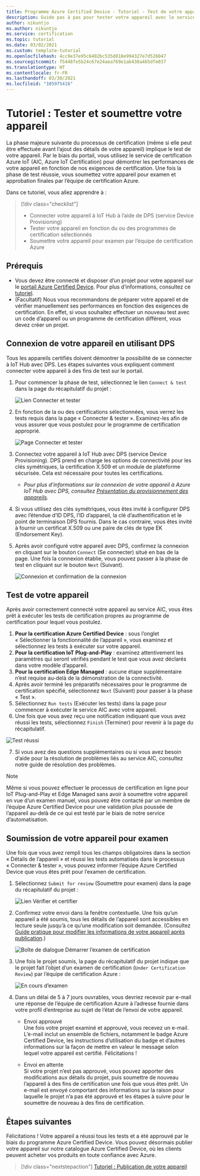 ```yaml
---
title: Programme Azure Certified Device - Tutoriel - Test de votre appareil
description: Guide pas à pas pour tester votre appareil avec le service AIC sur le portail Azure Certified Device
author: nikuntjo
ms.author: nikuntjo
ms.service: certification
ms.topic: tutorial
ms.date: 03/02/2021
ms.custom: template-tutorial
ms.openlocfilehash: 4cc9e37e95c6402bc535d818e994327e7d526047
ms.sourcegitcommit: f5448fe5b24c67e24aea769e1ab438a465dfe037
ms.translationtype: HT
ms.contentlocale: fr-FR
ms.lasthandoff: 03/30/2021
ms.locfileid: "105975416"
---
```

# <a name="tutorial-test-and-submit-your-device"></a>Tutoriel : Tester et soumettre votre appareil

La phase majeure suivante du processus de certification (même si elle peut être effectuée avant l’ajout des détails de votre appareil) implique le test de votre appareil. Par le biais du portail, vous utilisez le service de certification Azure IoT (AIC, Azure IoT Certification) pour démontrer les performances de votre appareil en fonction de nos exigences de certification. Une fois la phase de test réussie, vous soumettez votre appareil pour examen et approbation finales par l’équipe de certification Azure.

Dans ce tutoriel, vous allez apprendre à :

> [!div class="checklist"]
> * Connecter votre appareil à IoT Hub à l’aide de DPS (service Device Provisioning)
> * Tester votre appareil en fonction du ou des programmes de certification sélectionnés
> * Soumettre votre appareil pour examen par l’équipe de certification Azure

## <a name="prerequisites"></a>Prérequis

- Vous devez être connecté et disposer d’un projet pour votre appareil sur le [portail Azure Certified Device](https://certify.azure.com). Pour plus d’informations, consultez ce [tutoriel](tutorial-01-creating-your-project.md).
- (Facultatif) Nous vous recommandons de préparer votre appareil et de vérifier manuellement ses performances en fonction des exigences de certification. En effet, si vous souhaitez effectuer un nouveau test avec un code d’appareil ou un programme de certification différent, vous devez créer un projet.

## <a name="connecting-your-device-using-dps"></a>Connexion de votre appareil en utilisant DPS

Tous les appareils certifiés doivent démontrer la possibilité de se connecter à IoT Hub avec DPS. Les étapes suivantes vous expliquent comment connecter votre appareil à des fins de test sur le portail.

1. Pour commencer la phase de test, sélectionnez le lien `Connect & test` dans la page du récapitulatif du projet :  

    ![Lien Connecter et tester](./media/images/connect-and-test-link.png)

1. En fonction de la ou des certifications sélectionnées, vous verrez les tests requis dans la page « Connecter & tester ». Examinez-les afin de vous assurer que vous postulez pour le programme de certification approprié.  

    ![Page Connecter et tester](./media/images/connect-and-test.png)

1. Connectez votre appareil à IoT Hub avec DPS (service Device Provisioning). DPS prend en charge les options de connectivité pour les clés symétriques, la certification X.509 et un module de plateforme sécurisée. Cela est nécessaire pour toutes les certifications.

    - *Pour plus d’informations sur la connexion de votre appareil à Azure IoT Hub avec DPS, consultez [Présentation du provisionnement des appareils](../iot-dps/about-iot-dps.md "Vue d’ensemble du service Device Provisioning").*
    
1. Si vous utilisez des clés symétriques, vous êtes invité à configurer DPS avec l’étendue d’ID DPS, l’ID d’appareil, la clé d’authentification et le point de terminaison DPS fournis. Dans le cas contraire, vous êtes invité à fournir un certificat X.509 ou une paire de clés de type EK (Endorsement Key).

1. Après avoir configuré votre appareil avec DPS, confirmez la connexion en cliquant sur le bouton `Connect` (Se connecter) situé en bas de la page. Une fois la connexion établie, vous pouvez passer à la phase de test en cliquant sur le bouton `Next` (Suivant).  

    ![Connexion et confirmation de la connexion](./media/images/connected.png)

## <a name="testing-your-device"></a>Test de votre appareil

Après avoir correctement connecté votre appareil au service AIC, vous êtes prêt à exécuter les tests de certification propres au programme de certification pour lequel vous postulez.

1. **Pour la certification Azure Certified Device** : sous l’onglet « Sélectionner la fonctionnalité de l’appareil », vous examinez et sélectionnez les tests à exécuter sur votre appareil.
1. **Pour la certification IoT Plug-and-Play** : examinez attentivement les paramètres qui seront vérifiés pendant le test que vous avez déclarés dans votre modèle d’appareil.
1. **Pour la certification Edge Managed** : aucune étape supplémentaire n’est requise au-delà de la démonstration de la connectivité.
1. Après avoir terminé les préparatifs nécessaires pour le programme de certification spécifié, sélectionnez `Next` (Suivant) pour passer à la phase « Test ».
1. Sélectionnez `Run tests` (Exécuter les tests) dans la page pour commencer à exécuter le service AIC avec votre appareil.
1. Une fois que vous avez reçu une notification indiquant que vous avez réussi les tests, sélectionnez `Finish` (Terminer) pour revenir à la page du récapitulatif.

![Test réussi](./media/images/test-pass.png)

7. Si vous avez des questions supplémentaires ou si vous avez besoin d’aide pour la résolution de problèmes liés au service AIC, consultez notre guide de résolution des problèmes.

> [!NOTE]
> Même si vous pouvez effectuer le processus de certification en ligne pour IoT Plug-and-Play et Edge Managed sans avoir à soumettre votre appareil en vue d’un examen manuel, vous pouvez être contacté par un membre de l’équipe Azure Certified Device pour une validation plus poussée de l’appareil au-delà de ce qui est testé par le biais de notre service d’automatisation.

## <a name="submitting-your-device-for-review"></a>Soumission de votre appareil pour examen

Une fois que vous avez rempli tous les champs obligatoires dans la section « Détails de l’appareil » et réussi les tests automatisés dans le processus « Connecter & tester », vous pouvez informer l’équipe Azure Certified Device que vous êtes prêt pour l’examen de certification.

1. Sélectionnez `Submit for review` (Soumettre pour examen) dans la page du récapitulatif du projet :  

    ![Lien Vérifier et certifier](./media/images/review-and-certify.png)

1. Confirmez votre envoi dans la fenêtre contextuelle. Une fois qu’un appareil a été soumis, tous les détails de l’appareil sont accessibles en lecture seule jusqu’à ce qu’une modification soit demandée. (Consultez [Guide pratique pour modifier les informations de votre appareil après publication](./how-to-edit-published-device.md).)  

    ![Boîte de dialogue Démarrer l’examen de certification](./media/images/start-certification-review.png)

1. Une fois le projet soumis, la page du récapitulatif du projet indique que le projet fait l’objet d’un examen de certification (`Under Certification Review`) par l’équipe de certification Azure :  

    ![En cours d’examen](./media/images/review-and-certify-under-review.png)

1. Dans un délai de 5 à 7 jours ouvrables, vous devriez recevoir par e-mail une réponse de l’équipe de certification Azure à l’adresse fournie dans votre profil d’entreprise au sujet de l’état de l’envoi de votre appareil.

    - Envoi approuvé  
        Une fois votre projet examiné et approuvé, vous recevez un e-mail. L’e-mail inclut un ensemble de fichiers, notamment le badge Azure Certified Device, les instructions d’utilisation du badge et d’autres informations sur la façon de mettre en valeur le message selon lequel votre appareil est certifié. Félicitations !

    - Envoi en attente  
        Si votre projet n’est pas approuvé, vous pouvez apporter des modifications aux détails du projet, puis soumettre de nouveau l’appareil à des fins de certification une fois que vous êtes prêt. Un e-mail est envoyé comportant des informations sur la raison pour laquelle le projet n’a pas été approuvé et les étapes à suivre pour le soumettre de nouveau à des fins de certification.

## <a name="next-steps"></a>Étapes suivantes

Félicitations ! Votre appareil a réussi tous les tests et a été approuvé par le biais du programme Azure Certified Device. Vous pouvez désormais publier votre appareil sur notre catalogue Azure Certified Device, où les clients peuvent acheter vos produits en toute confiance avec Azure.
> [!div class="nextstepaction"]
> [Tutoriel : Publication de votre appareil](tutorial-04-publishing-your-device.md)

